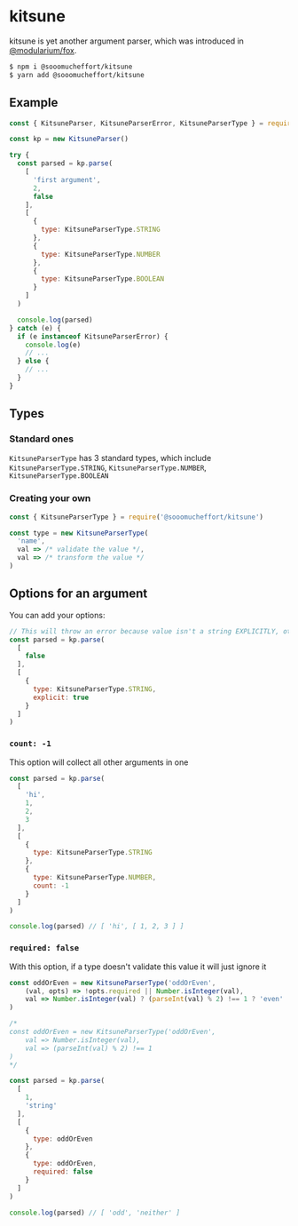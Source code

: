 # kitsune
kitsune is yet another argument parser, which was introduced in [@modularium/fox](https://github.com/modularium/fox).

```sh
$ npm i @sooomucheffort/kitsune
$ yarn add @sooomucheffort/kitsune
```

## Example

```js
const { KitsuneParser, KitsuneParserError, KitsuneParserType } = require('@sooomucheffort/kitsune')

const kp = new KitsuneParser()

try {
  const parsed = kp.parse(
    [
      'first argument', 
      2,
      false
    ], 
    [
      {
        type: KitsuneParserType.STRING
      }, 
      {
        type: KitsuneParserType.NUMBER
      }, 
      {
        type: KitsuneParserType.BOOLEAN
      }
    ]
  )

  console.log(parsed)
} catch (e) {
  if (e instanceof KitsuneParserError) {
    console.log(e)
    // ...
  } else {
    // ...
  }
}
```

## Types

### Standard ones
`KitsuneParserType` has 3 standard types, which include `KitsuneParserType.STRING`, `KitsuneParserType.NUMBER`, `KitsuneParserType.BOOLEAN`

### Creating your own
```js
const { KitsuneParserType } = require('@sooomucheffort/kitsune')

const type = new KitsuneParserType(
  'name', 
  val => /* validate the value */,
  val => /* transform the value */
)
```

## Options for an argument

You can add your options:
```js
// This will throw an error because value isn't a string EXPLICITLY, otherwise it will transform any object to string value
const parsed = kp.parse(
  [
    false
  ], 
  [
    {
      type: KitsuneParserType.STRING,
      explicit: true
    }
  ]
)
```

### `count: -1`
This option will collect all other arguments in one
```js
const parsed = kp.parse(
  [
    'hi',
    1,
    2,
    3
  ], 
  [
    {
      type: KitsuneParserType.STRING
    },
    {
      type: KitsuneParserType.NUMBER,
      count: -1
    }
  ]
)

console.log(parsed) // [ 'hi', [ 1, 2, 3 ] ]
```

### `required: false`
With this option, if a type doesn't validate this value it will just ignore it
```js
const oddOrEven = new KitsuneParserType('oddOrEven', 
    (val, opts) => !opts.required || Number.isInteger(val), 
    val => Number.isInteger(val) ? (parseInt(val) % 2) !== 1 ? 'even' : 'odd' : 'neither'
)

/*
const oddOrEven = new KitsuneParserType('oddOrEven', 
    val => Number.isInteger(val), 
    val => (parseInt(val) % 2) !== 1
)
*/

const parsed = kp.parse(
  [
    1,
    'string'
  ], 
  [
    {
      type: oddOrEven
    },
    {
      type: oddOrEven,
      required: false
    }
  ]
)

console.log(parsed) // [ 'odd', 'neither' ]
```
